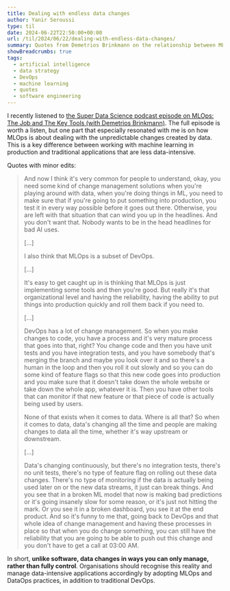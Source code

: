 ```yaml
---
title: Dealing with endless data changes
author: Yanir Seroussi
type: til
date: 2024-06-22T22:50:00+00:00
url: /til/2024/06/22/dealing-with-endless-data-changes/
summary: Quotes from Demetrios Brinkmann on the relationship between MLOps and DevOps, with MLOps allowing for managing changes that come from data.
showBreadcrumbs: true
tags:
  - artificial intelligence
  - data strategy
  - DevOps
  - machine learning
  - quotes
  - software engineering
---
```


I recently listened to [the Super Data Science podcast episode on MLOps: The Job and The Key Tools (with Demetrios Brinkmann)](https://www.superdatascience.com/podcast/mlops-the-job-and-the-key-tools-with-demetrios-brinkmann). The full episode is worth a listen, but one part that especially resonated with me is on how MLOps is about dealing with the unpredictable changes created by data. This is a key difference between working with machine learning in production and traditional applications that are less data-intensive.

Quotes with minor edits:

> And now I think it's very common for people to understand, okay, you need some kind of change management solutions when you're playing around with data, when you're doing things in ML, you need to make sure that if you're going to put something into production, you test it in every way possible before it goes out there. Otherwise, you are left with that situation that can wind you up in the headlines. And you don't want that. Nobody wants to be in the head headlines for bad AI uses.
> 
> [...]
> 
> I also think that MLOps is a subset of DevOps.
> 
> [...]
> 
> It's easy to get caught up in is thinking that MLOps is just implementing some tools and then you're good. But really it's that organizational level and having the reliability, having the ability to put things into production quickly and roll them back if you need to.
> 
> [...]
> 
> DevOps has a lot of change management. So when you make changes to code, you have a process and it's very mature process that goes into that, right? You change code and then you have unit tests and you have integration tests, and you have somebody that's merging the branch and maybe you look over it and so there's a human in the loop and then you roll it out slowly and so you can do some kind of feature flags so that this new code goes into production and you make sure that it doesn't take down the whole website or take down the whole app, whatever it is. Then you have other tools that can monitor if that new feature or that piece of code is actually being used by users.
> 
> None of that exists when it comes to data. Where is all that? So when it comes to data, data's changing all the time and people are making changes to data all the time, whether it's way upstream or downstream.
> 
> [...]
> 
> Data's changing continuously, but there's no integration tests, there's no unit tests, there's no type of feature flag on rolling out these data changes. There's no type of monitoring if the data is actually being used later on or the new data streams, it just can break things. And you see that in a broken ML model that now is making bad predictions or it's going insanely slow for some reason, or it's just not hitting the mark. Or you see it in a broken dashboard, you see it at the end product. And so it's funny to me that, going back to DevOps and that whole idea of change management and having these processes in place so that when you do change something, you can still have the reliability that you are going to be able to push out this change and you don't have to get a call at 03:00 AM.

In short, **unlike software, data changes in ways you can only manage, rather than fully control**. Organisations should recognise this reality and manage data-intensive applications accordingly by adopting MLOps and DataOps practices, in addition to traditional DevOps.
